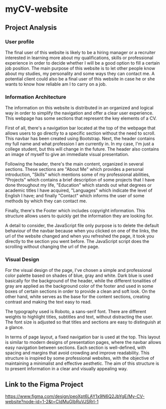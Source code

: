 # myCV-website

## Project Analysis

### User profile
The final user of this website is likely to be a hiring manager or a recruiter interested in learning more about my qualifications, skills or professional experience in order to decide whether I will be a good option to fill a certain job position. The main purpose of this website is to let other people know about my studies, my personality and some ways they can contact me. A potential client could also be a final user of this website in case he or she wants to know how reliable am I to carry on a job.

### Information Architecture
The information on this website is distributed in an organized and logical way in order to simplify the navigation and offer a clear user experience. This webpage has some sections that represent the key elements of a CV.

First of all, there's a navigation bar located at the top of the webpage that allows users to go directly to a specific section without the need to scroll. This navbar has been created using Bootstrap. Next, the header contains my full name and what profession I am currently in. In my case, I'm just a college student, but this will change in the future. The header also contains an image of myself to give an immediate visual presentation.

Following the header, there's the main content, organized in several sections. These sections are "About Me" which provides a personal introduction, "Skills" which mentions some of my professional abilities, "Projects" which contains a brief description of some projects that I have done throughout my life, "Education" which stands out what degrees or academic titles I have acquired, "Languages" which indicate the level of English I have; and finally "Contact" which informs the user of some methods by which they can contact me.

Finally, there's the Footer which includes copyright information. This structure allows users to quickly get the information they are looking for.

A detail to consider, the JavaScript file only purpose is to delete the default behaviour of the navbar because when you clicked on one of the links, the url of the website changed and when you refreshed the page, it took you directly to the section you went before. The JavaScript script does the scrolling without changing the url of the page.

### Visual Design
For the visual design of the page, I've chosen a simple and professional color palette based on shades of blue, gray and white. Dark blue is used basically for the background of the header, while the different tonalities of gray are applied as the background color of the footer and used in some boxes of certain sections in order to provide a clean and soft look. On the other hand, white serves as the base for the content sections, creating contrast and making the text easy to read.

The typography used is Roboto, a sans-serif font. There are different weights to highlight titles, subtitles and text, without distracting the user. The font size is adjusted so that titles and sections are easy to distinguish at a glance.

In terms of page layout, a fixed navigation bar is used at the top. This layout is similar to modern designs of presentation pages, where the navbar allows easy navigation between sections. Each section is well-defined, with spacing and margins that avoid crowding and improve readability. This structure is inspired by some professional websites, with the objective of maintaining a minimalist and effective aesthetic. The aim of this structure is to present information in a clear and visually appealing way.

## Link to the Figma Project

https://www.figma.com/design/peoXpt6LAY1x9N6Q2JbYgE/My-CV-website?node-id=1-2&t=CIdMuGlbRuVJSRrl-1

